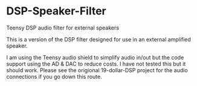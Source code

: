 # DSP-Speaker-Filter
Teensy DSP audio filter for external speakers


This is a version of the DSP filter designed for use in an external amplified speaker.

I am using the Teensy audio shield to simplify audio in/out but the code support using the AD & DAC to reduce costs. I have not tested this but it should work. Please see the origional 19-dollar-DSP project for the audio connections if you go down this route.


